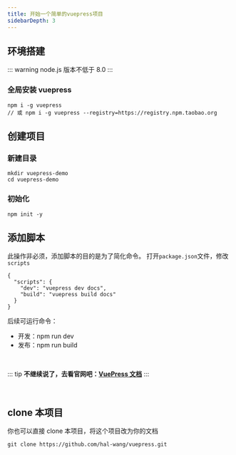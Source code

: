 ```yaml
---
title: 开始一个简单的vuepress项目
sidebarDepth: 3
---
```


## 环境搭建

::: warning
node.js 版本不低于 8.0
:::

### 全局安装 vuepress

```shell
npm i -g vuepress
// 或 npm i -g vuepress --registry=https://registry.npm.taobao.org
```

## 创建项目

### 新建目录

```
mkdir vuepress-demo
cd vuepress-demo
```

### 初始化

```
npm init -y
```

## 添加脚本

此操作非必须，添加脚本的目的是为了简化命令。
打开`package.json`文件，修改`scripts`

```
{
  "scripts": {
    "dev": "vuepress dev docs",
    "build": "vuepress build docs"
  }
}
```

后续可运行命令：

- 开发：npm run dev
- 发布：npm run build

<br >

::: tip
**不继续说了，去看官网吧：[VuePress 文档](https://www.vuepress.cn/)**
:::

<br >

## clone 本项目

你也可以直接 clone 本项目，将这个项目改为你的文档

```
git clone https://github.com/hal-wang/vuepress.git
```
